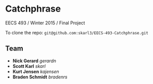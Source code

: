 # Catchphrase
EECS 493 / Winter 2015 / Final Project

To clone the repo:
`git@github.com:skarl3/EECS-493-Catchphrase.git`

## Team
* **Nick Gerard** *gerardn*
* **Scott Karl** *skarl*
* **Kurt Jensen** *kajensen*
* **Braden Schmidt** *bradenrs*